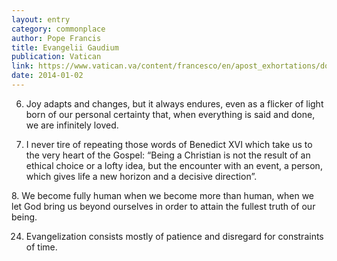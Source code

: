 ```yaml
---
layout: entry
category: commonplace
author: Pope Francis
title: Evangelii Gaudium
publication: Vatican
link: https://www.vatican.va/content/francesco/en/apost_exhortations/documents/papa-francesco_esortazione-ap_20131124_evangelii-gaudium.html
date: 2014-01-02
---
```


6. Joy adapts and changes, but it always endures, even as a flicker of light born of our personal certainty that, when everything is said and done, we are infinitely loved.

7. I never tire of repeating those words of Benedict XVI which take us to the very heart of the Gospel: “Being a Christian is not the result of an ethical choice or a lofty idea, but the encounter with an event, a person, which gives life a new horizon and a decisive direction”.

8. We become fully human when we become more than human, when we let God bring us beyond ourselves in order to attain the fullest truth of our being.

24. Evangelization consists mostly of patience and disregard for constraints of time.

